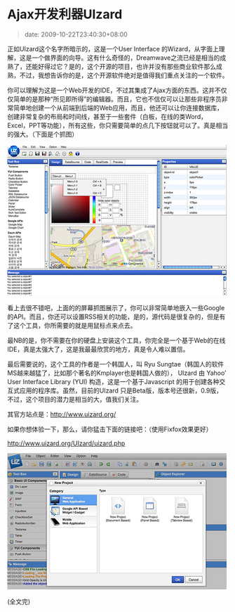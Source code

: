 # Ajax开发利器UIzard
>date: 2009-10-22T23:40:30+08:00


正如UIzard这个名字所暗示的，这是一个User Interface 的Wizard，从字面上理解，这是一个做界面的向导。这有什么奇怪的，Dreamwave之流已经是相当的成熟了，还能好得过它？是的，这个开源的项目，也许并没有那些商业软件那么成熟，不过，我想告诉你的是，这个开源软件绝对是值得我们重点关注的一个软件。


你可以理解为这是一个Web开发的IDE，不过其集成了Ajax方面的东西。这并不仅仅简单的是那种“所见即所得”的编辑器。而且，它也不信仅可以让那些非程序员非常简单地创建一个从前端到后端的Web应用，而且，他还可以让你连接数据库，创建非常复杂的布局和时间线，甚至于一些套件（白板，在线的类Word，Excel，PPT等功能），所有这些，你只需要简单的点几下按钮就可以了。真是相当的强大。（下面是个抓图）


![UIzard](/assets/images/coolshell.cn/wp-content/uploads/2009/10/uizard2.jpg "UIzard")



看上去很不错吧，上面的的屏幕抓图展示了，你可以非常简单地嵌入一些Google的API。而且，你还可以设置RSS相关的功能，是的，源代码是很复杂的，但是有了这个工具，你所需要的就是用鼠标点来点去。


最NB的是，你不需要在你的硬盘上安装这个工具，你完全是一个基于Web的在线IDE，真是太强大了，这是我最最欣赏的地方，真是令人难以置信。


最后需要说的，这个工具的作者是一个韩国人，叫 Ryu Sungtae（韩国人的软件MS越来越猛了，比如那个著名的Kmplayer也是韩国人做的）， UIzard 由 Yahoo’ User Interface Library (YUI) 构造，这是一个基于Javascript 的用于创建各种交互式应用的程序库。虽然，目前的UIzard 只是Beta版，版本号还很新，0.9版，不过，这个项目的潜力是相当的大，值我们关注。


其官方站点是：<http://www.uizard.org/> 


如果你想体验一下，那么，请你猛击下面的链接吧：（使用Fixfox效果更好）


<http://www.uizard.org/UIzard/uizard.php>


[![UIzard创建工程](/assets/images/coolshell.cn/wp-content/uploads/2009/10/uizard1.jpg "UIzard创建工程")](/assets/images/coolshell.cn/wp-content/uploads/2009/10/uizard1.jpg)


(全文完)


